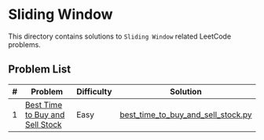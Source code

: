 # Sliding Window

This directory contains solutions to `Sliding Window` related LeetCode problems.

## Problem List

| # | Problem | Difficulty | Solution |
|---|---------|------------|----------|
| 1 | [Best Time to Buy and Sell Stock](https://leetcode.com/problems/best-time-to-buy-and-sell-stock/) | Easy | [best_time_to_buy_and_sell_stock.py](./easy/best_time_to_buy_and_sell_stock.py) |